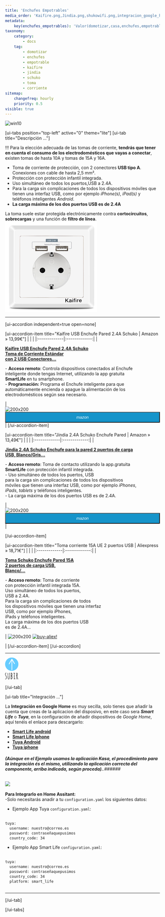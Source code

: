 ```yaml
---
title: 'Enchufes Empotrables'
media_order: 'Kaifire.png,Jindia.png,shukowifi.png,integracion_google_home.gif,up1_azul1.png'
metadata:
    key(enchufes_empotrables): 'Valor(domotizar,casa,enchufes,empotrables,toma,corriente,kaifire,jindia,schuko,aliexpress,amazon)'
taxonomy:
    category:
        - docs
    tag:
        - domotizar
        - enchufes
        - empotrable
        - kaifire
        - jindia
        - schuko
        - toma
        - corriente
sitemap:
    changefreq: hourly
    priority: 0.5
visible: true
---
```


![win10](image://os-compat.png)

[ui-tabs position="top-left" active="0" theme="lite"]
[ui-tab title="Descripción ..."]

!!! Para la elección adecuada de las tomas de corriente, **tendrás que  tener en cuenta el consumo de los electrodomésticos que vayas a conectar**, existen tomas de hasta 10A y tomas de 15A y 16A.

+ Toma de corriente de protección, con 2 conectores **USB tipo A**. Conexiones con cable de hasta 2,5 mm².
+ Protección con protección infantil integrada.
+ Uso simultáneo de todos los puertos,USB a 2.4A.
+ Para la carga sin complicaciones de todos los dispositivos móviles que tienen una interfaz USB, como por ejemplo _iPhone(s)_, _iPad(s)_ y teléfonos inteligentes _Android_.
+ **La carga máxima de los dos puertos USB es de 2.4A**

La toma suele estar protegida electrónicamente contra **cortocircuitos**, **sobrecargas** y una función de **filtro de línea**.
![](Kaifire.png)

---

[ui-accordion independent=true open=none]

[ui-accordion-item title="Kaifire USB Enchufe Pared 2.4A Schuko | Amazon » 13,99€"]
|  |  |
|:-------------|:-------------:|
| <p>[**Kaifire USB Enchufe Pared 2.4A Schuko<br/> Toma de Corriente Estándar<br/> con 2 USB Conectores...**](https://amzn.to/2HqTtKl)</p><p>- **Acceso remoto**: Controla dispositivos conectados al Enchufe<br/>inteligente donde tengas Internet, utilizando la app gratuita<br/> **SmartLife** en tu smartphone.<br/>- **Programación:** Programa el Enchufe inteligente para que<br/>automáticamente encienda o apague la alimentación de los<br/> electrodomésticos según sea necesario.</p> | <div> ![200x200][amzn-Kaifire] <a href="https://amzn.to/2HqTtKl" alt="amazon-link" target="_blank"><button type="button" style="color:#fff;background-color:#1694CA;width:100%;height:35px;"><i class="fa fa-amazon">mazon</i></button></a> </div> |
[/ui-accordion-item]

[ui-accordion-item title="Jindia 2.4A Schuko Enchufe Pared | Amazon » 13,49€"]
|  |  |
|:-------------|:-------------:|
| <p>[**Jindia 2.4A Schuko Enchufe para la pared 2 puertos de carga<br/>USB, Blanco/Gris...**](https://amzn.to/2LIBu7T)</p><p>- **Acceso remoto**: Toma de contacto utilizando la app.gratuita<br/>**SmartLife** con protección infantil integrada.<br/>- Uso simultáneo de todos los puertos, USB<br/>para la carga sin complicaciones de todos los dispositivos<br/>móviles que tienen una interfaz USB, como por ejemplo _iPhones_,<br/> _iPads_, _tablets_ y teléfonos inteligentes.<br/>- La carga máxima de los dos puertos USB es de 2.4A.</p> | <div> ![200x200][amzn-Jindia] <a href="https://amzn.to/2LIBu7T" alt="amazon-link" target="_blank"><button type="button" style="color:#fff;background-color:#1694CA;width:100%;height:35px;"><i class="fa fa-amazon">mazon</i></button></a> </div> |

[/ui-accordion-item]

[ui-accordion-item title="Toma corriente 15A UE 2 puertos USB | Aliexpress » 18,71€"]
|  |  |
|:-------------|:-------------:|
| <p>[**Toma Schuko Enchufe Pared 15A<br/> 2 puertos de carga USB,<br/> Blanco/...**](http://s.click.aliexpress.com/e/86Y7JIs)</p><p>- **Acceso remoto**: Toma de corriente<br/> con protección infantil integrada 15A.<br/> Uso simultáneo de todos los puertos,<br/> USB a 2.4A.<br/>Para la carga sin complicaciones de todos<br/> los dispositivos móviles que tienen una interfaz<br/> USB, como por ejemplo iPhones,<br/> iPads y teléfonos inteligentes.<br/>La carga máxima de los dos puertos USB<br/> es de 2.4A...</p> | ![200x200][amzn-shukowifi] [![buy-aliex!][buy-aliex]](http://s.click.aliexpress.com/e/86Y7JIs)</p> |
[/ui-accordion-item]
[/ui-accordion]

<!--- REFERENCIA A IMAGENES AL PIE DEl ARTÍCULO --->

[amzn-Kaifire]: user:/pages/03.enchufes-Inteligentes/03.enchufes-empotrables/Kaifire.png?lightbox=1024&cropResize=200,200
[amzn-Jindia]: user://pages/03.enchufes-Inteligentes/03.enchufes-empotrables/Jindia.png?lightbox=1024&cropResize=200,200
[amzn-shukowifi]: user://pages/03.enchufes-Inteligentes/03.enchufes-empotrables/shukowifi.png?lightbox=1024&cropResize=200,200

<!--- OCULTO: ![buy-aliex!][buy-aliex] --->
[buy-aliex]: https://dabuttonfactory.com/button.png?t=Comprar+en+ALIEXPRESS!&f=Roboto-Bold&ts=16&tc=fff&w=200&h=40&c=5&bgt=unicolored&bgc=ffae00

---

[![](up1_azul1.png)](# "Volver al Inicio")

[/ui-tab]

[ui-tab title="Integración ..."]

La **Integración en Google Home** es muy secilla, solo tienes que añadir la cuenta que creas de la aplicacion del disposivo, en este caso sera **_Smart Life_**  o  **_Tuya_**,  en la configuración de añadir dispositivos de _Google Home_, aquí tenéis el enlace para descargarlo:
 * [**Smart Life android**](http://bit.ly/2JnEUtN)
 * [**Smart Life Iphone**](https://apple.co/2DVyRsK)
 * [**Tuya Android**](http://bit.ly/2ZYql5T)
 * [**Tuya iphone**](https://apple.co/2vIrNeD)

###### **_(Aúnque en el Ejemplo usamos la aplicación Kasa, el procedimiento para la integración és el mismo, utilizando la aplicación correcta del componente, arriba indicada, según proceda)._**.###### 
![](integracion_google_home.gif)

**Para Integrarlo en Home Assitant:**<br/>
-Solo necesitarás anadir a tu `configuration.yaml` los siguientes datos:

+ Ejemplo  App Tuya `configuration.yaml`:

```text

tuya:
  username: nuestro@correo.es
  password: contraseñaquepusimos
  country_code: 34 

```
+ Ejemplo  App Smart Life `configuration.yaml`:

```text
​
tuya:
  username: nuestro@correo.es
  password: contraseñaquepusimos
  country_code: 34
  platform: smart_life
​
```
---

[/ui-tab]

[/ui-tabs]